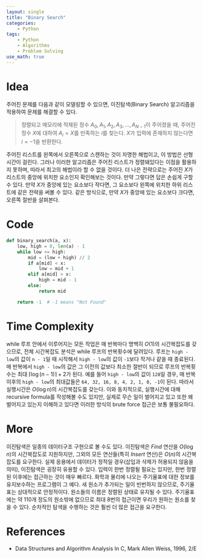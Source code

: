 ```yaml
---
layout: single
title: "Binary Search"
categories:
    - Python
tags:
    - Python
    - Algorithms
    - Problem Solving
use_math: true
---
```


# Idea

주어진 문제를 다음과 같이 모델링할 수 있으면, 이진탐색(Binary Search) 알고리즘을 적용하여 문제를 해결할 수 있다.

> 정렬되고 메모리에 적재된 정수 $A_0, A_1, A_2, A_3, ..., A_{N-1}$이 주어졌을 때, 주어진 정수 $X$에 대하여 $A_i = X$를 만족하는 $i$를 찾는다. $X$가 입력에 존재하지 않는다면 $i = -1$을 반환한다.

주어진 리스트를 왼쪽에서 오른쪽으로 스캔하는 것이 자명한 해법이고, 이 방법은 선형 시간이 걸린다. 그러나 이러한 알고리즘은 주어진 리스트가 정렬돼있다는 이점을 활용하지 못하며, 따라서 최고의 해법이라 할 수 없을 것이다. 더 나은 전략으로는 주어진 $X$가 리스트의 중앙에 위치한 요소인지 확인해보는 것이다. 만약 그렇다면 답은 손쉽게 구할 수 있다. 만약 $X$가 중앙에 있는 요소보다 작다면, 그 요소보다 왼쪽에 위치한 하위 리스트에 같은 전략을 써볼 수 있다. 같은 방식으로,  만약 $X$가 중앙에 있는 요소보다 크다면, 오른쪽 절반을 살펴본다.

# Code

```python
def binary_search(a, x):
    low, high = 0, len(a) - 1
    while low <= high:
        mid = (low + high) // 2
        if a[mid] < x:
            low = mid + 1
        elif a[mid] > x:
            high = mid - 1
        else:
            return mid

    return -1  # -1 means "Not Found"
```

# Time Complexity

while 루프 안에서 이루어지는 모든 작업은 매 반복마다 명백히 $O(1)$의 시간복잡도를 갖으므로, 전체 시간복잡도 분석은 while 루프의 반복횟수에 달려있다. 루프는 `high - low`의 값이 `n - 1`일 때 시작해서 `high - low`의 값이 `-1`보다 작거나 같을 때 종료된다. 매 반복에서 `high - low`의 값은 그 이전의 값보다 최소한 절반이 되므로 루프의 반복횟수는 최대 $\lceil \log(n - 1) \rceil + 2$가 된다. 예를 들어 `high - low`의 값이 `128`일 경우, 매 반복 이후의 `high - low`의 최대값들은 `64, 32, 16, 8, 4, 2, 1, 0, -1`이 된다. 따라서 실행시간은 $O(\log{n})$의 시간복잡도를 갖는다. 이와 동치적으로, 실행시간에 대해 recursive formula를 작성해볼 수도 있지만, 실제로 무슨 일이 벌어지고 있고 또한 왜 벌어지고 있는지 이해하고 있다면 이러한 방식의 brute force 접근은 보통 불필요하다.

# More

이진탐색은 일종의 데이터구조 구현으로 볼 수도 있다. 이진탐색은 $Find$ 연산을 $O(\log{n})$의 시간복잡도로 지원하지만, 그외의 모든 연산들(특히 $Insert$ 연산)은 $O(n)$의 시간복잡도를 요구한다. 실제 응용에서 데이터가 정적일 경우(삽입과 삭제가 허용되지 않음을 의미), 이진탐색은 굉장히 유용할 수 있다. 입력이 한번 정렬될 필요는 있지만, 한번 정렬된 이후에는 접근하는 것이 매우 빠르다. 화학과 물리에 나오는 주기율표에 대한 정보를 유지보수하는 프로그램이 그 예다. 새 원소가 추가되는 일이 빈번하지 않으므로, 주기율표는 상대적으로 안정적이다. 원소들의 이름은 정렬된 상태로 유지될 수 있다. 주기율표에는 약 110개 정도의 원소밖에 없으므로 최대 8번의 접근이면 우리가 원하는 원소를 찾을 수 있다. 순차적인 탐색을 수행하는 것은 훨씬 더 많은 접근을 요구한다.

# References

- Data Structures and Algorithm Analysis In C, Mark Allen Weiss, 1996, 2/E
